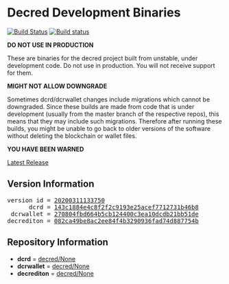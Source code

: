 
# Decred Development Binaries

[![Build Status](https://travis-ci.org/matheusd/decred-weekly-builds.svg?branch=v20200311133750)](https://travis-ci.org/matheusd/decred-weekly-builds) [![Build status](https://ci.appveyor.com/api/projects/status/hncgrnv0xuqb6s3c/branch/master?svg=true)](https://ci.appveyor.com/project/matheusd/decred-weekly-builds/branch/master)


**DO NOT USE IN PRODUCTION**

These are binaries for the decred project built from unstable, under development
code. Do not use in production. You will not receive support for them.

**MIGHT NOT ALLOW DOWNGRADE**

Sometimes dcrd/dcrwallet changes include migrations which cannot be downgraded.
Since these builds are made from code that is under development (usually from
the master branch of the respective repos), this means that they may include such
migrations. Therefore after running these builds, you might be unable to go back
to older versions of the software without deleting the blockchain or wallet
files.

**YOU HAVE BEEN WARNED**

[Latest Release](https://github.com/matheusd/decred-weekly-builds/releases/latest)

## Version Information

<pre>
version id = <a href="https://github.com/matheusd/decred-weekly-builds/releases/tag/v20200311133750">20200311133750</a>
      dcrd = <a href="https://github.com/decred/dcrd/commits/143c1884e4c8f2f2c9193e25acef7712731b46b8">143c1884e4c8f2f2c9193e25acef7712731b46b8</a>
 dcrwallet = <a href="https://github.com/decred/dcrwallet/commits/270804fbd664b5cb124400c3ea10dcdb21bb51de">270804fbd664b5cb124400c3ea10dcdb21bb51de</a>
decrediton = <a href="https://github.com/decred/decrediton/commits/082ca49be8ac2ee84f4b3290936fad74d887754b">082ca49be8ac2ee84f4b3290936fad74d887754b</a>
</pre>

## Repository Information

- **dcrd** = [decred/None](https://github.com/decred/dcrd)
- **dcrwallet** = [decred/None](https://github.com/decred/dcrwallet)
- **decrediton** = [decred/None](https://github.com/decred/decrediton)


